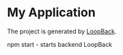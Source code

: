 # My Application

The project is generated by [LoopBack](http://loopback.io).

npm start - starts backend LoopBack  
